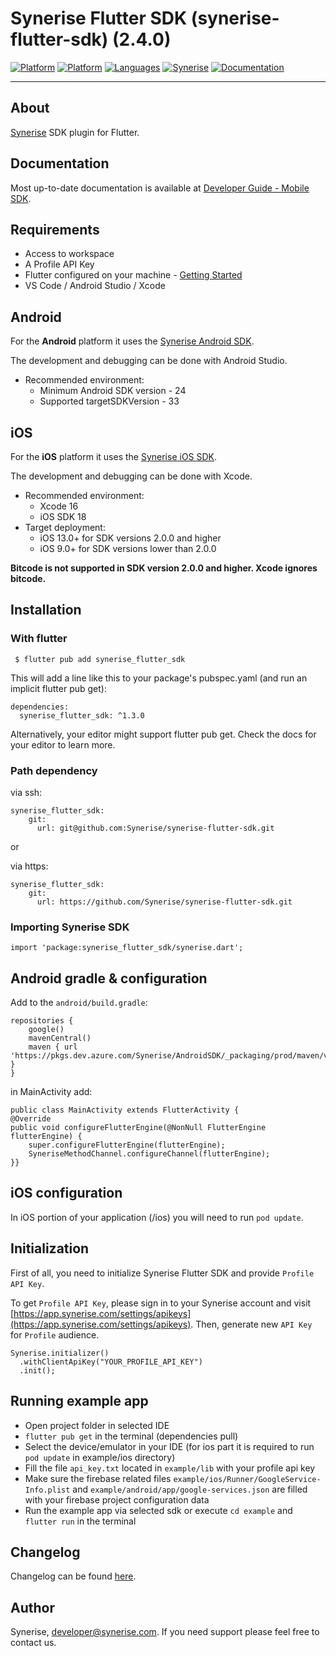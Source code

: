 # Synerise Flutter SDK (synerise-flutter-sdk) (2.4.0)

[![Platform](https://img.shields.io/badge/platform-iOS-orange.svg)](https://github.com/synerise/ios-sdk)
[![Platform](https://img.shields.io/badge/platform-Android-orange.svg)](https://github.com/synerise/android-sdk)
[![Languages](https://img.shields.io/badge/language-Dart%20%7C%20Java%20%7C%20Objective--C-orange.svg)](https://github.com/synerise/synerise-flutter-sdk)
[![Synerise](https://img.shields.io/badge/www-synerise-green.svg)](https://synerise.com)
[![Documentation](https://img.shields.io/badge/docs-mobile%20sdk-brightgreen.svg)](https://hub.synerise.com/developers/mobile-sdk/)

---

## About
[Synerise](https://www.synerise.com) SDK plugin for Flutter.

## Documentation
Most up-to-date documentation is available at [Developer Guide - Mobile SDK](https://hub.synerise.com/developers/mobile-sdk).

## Requirements
* Access to workspace
* A Profile API Key
* Flutter configured on your machine - [Getting Started](https://docs.flutter.dev)
* VS Code / Android Studio / Xcode

## Android

For the **Android** platform it uses the [Synerise Android SDK](https://github.com/Synerise/android-sdk).

The development and debugging can be done with Android Studio.

* Recommended environment:
  - Minimum Android SDK version - 24
  - Supported targetSDKVersion - 33

## iOS

For the **iOS** platform it uses the [Synerise iOS SDK](https://github.com/Synerise/synerise-ios-sdk).

The development and debugging can be done with Xcode.

* Recommended environment:
  - Xcode 16
  - iOS SDK 18
* Target deployment:
  * iOS 13.0+ for SDK versions 2.0.0 and higher
  * iOS 9.0+ for SDK versions lower than 2.0.0

**Bitcode is not supported in SDK version 2.0.0 and higher. Xcode ignores bitcode.**

## Installation

### With flutter

```
 $ flutter pub add synerise_flutter_sdk
```

This will add a line like this to your package's pubspec.yaml (and run an implicit flutter pub get):

```
dependencies:
  synerise_flutter_sdk: ^1.3.0
```

Alternatively, your editor might support flutter pub get. Check the docs for your editor to learn more.

### Path dependency

via ssh:
```
synerise_flutter_sdk: 
    git:
      url: git@github.com:Synerise/synerise-flutter-sdk.git
``` 

or 

via https:

```
synerise_flutter_sdk: 
    git:
      url: https://github.com/Synerise/synerise-flutter-sdk.git
``` 

### Importing Synerise SDK
```
import 'package:synerise_flutter_sdk/synerise.dart';
```

## Android gradle & configuration

Add to the `android/build.gradle`:
```
repositories {
    google()
    mavenCentral()
    maven { url 'https://pkgs.dev.azure.com/Synerise/AndroidSDK/_packaging/prod/maven/v1' }
}

``` 

in MainActivity add:
```
public class MainActivity extends FlutterActivity {
@Override    
public void configureFlutterEngine(@NonNull FlutterEngine flutterEngine) {
    super.configureFlutterEngine(flutterEngine);        
    SyneriseMethodChannel.configureChannel(flutterEngine);    
}}
```

## iOS configuration

In iOS portion of your application (/ios) you will need to run `pod update`.

## Initialization

First of all, you need to initialize Synerise Flutter SDK and provide `Profile API Key`.
  
To get `Profile API Key`, please sign in to your Synerise account and visit [https://app.synerise.com/settings/apikeys](https://app.synerise.com/settings/apikeys).
Then, generate new `API Key` for `Profile` audience.

```
Synerise.initializer()
  .withClientApiKey("YOUR_PROFILE_API_KEY")
  .init(); 
```

## Running example app
- Open project folder in selected IDE
- `flutter pub get` in the terminal (dependencies pull)
- Select the device/emulator in your IDE (for ios part it is required to run `pod update` in example/ios directory)
- Fill the file `api_key.txt` located in `example/lib` with your profile api key
- Make sure the firebase related files `example/ios/Runner/GoogleService-Info.plist` and `example/android/app/google-services.json` are filled with your firebase project configuration data
- Run the example app via selected sdk or execute `cd example` and `flutter run` in the terminal

## Changelog
Changelog can be found [here](./CHANGELOG.md).

## Author
Synerise, developer@synerise.com. If you need support please feel free to contact us.
